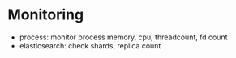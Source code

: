 Monitoring
=============

- process: monitor process memory, cpu, threadcount, fd count
- elasticsearch: check shards, replica count
